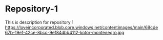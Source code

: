 # Repository-1
This is description for repository 1 
https://loveincorporated.blob.core.windows.net/contentimages/main/68cde67b-19ef-42ce-8bcc-9ef84dbb4112-kotor-montenegro.jpg
